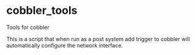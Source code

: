 # cobbler_tools
Tools for cobbler

This is a script that when run as a post system add trigger to cobbler will automatically configure the network interface.
